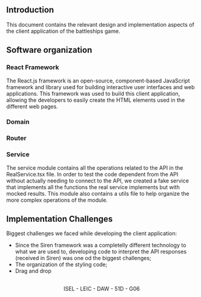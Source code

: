 ## Introduction
This document contains the relevant design and implementation aspects of the client application of the battleships game.

## Software organization

### React Framework 
The React.js framework is an open-source, component-based JavaScript framework and library used for building interactive user interfaces and web applications.
This framework was used to build this client application, allowing the developers to easily create the HTML elements used in the different web pages.

### Domain

### Router

### Service
The service module contains all the operations related to the API in the RealService.tsx file.
In order to test the code dependent from the API without actually needing to connect to the API, we created a fake service that implements all the functions the real service implements but with mocked results.
This module also contains a utils file to help organize the more complex operations of the module.

## Implementation Challenges
Biggest challenges we faced while developing the client application:
* Since the Siren framework was a completelly different technology to what we are used to, developing code to interpret the API responses (received in Siren) was one od the biggest challenges;
* The organization of the styling code;
* Drag and drop  

##

<p align="center">ISEL - LEIC - DAW - 51D - G06<p>